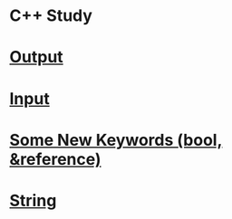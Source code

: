 # C++ Study

# [Output](https://github.com/mbsmbs/CPP/blob/main/Output/Output.md)

# [Input](https://github.com/mbsmbs/CPP/blob/main/Input/Input.md)

# [Some New Keywords (bool, &reference)](https://github.com/mbsmbs/CPP/blob/main/SomeNewKeywords/SomeNewKeywords.md)

# [String]()
